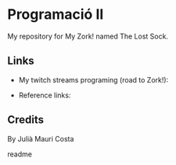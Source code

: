<snippet>
  <content>
  
# Programació II
My repository for My Zork! named The Lost Sock.

## Links

* My twitch streams programing (road to Zork!):

* Reference links:

## Credits
By Julià Mauri Costa



  <tabTrigger>readme</tabTrigger>
</snippet>
